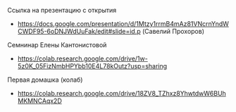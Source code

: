 Ссылка на презентацию с открытия

- https://docs.google.com/presentation/d/1Mtzy1rrmB4mAz81VNcrnYndWCWDF95-6oDNJWdUuFak/edit#slide=id.p (Савелий Прохоров)

Семнинар Елены Кантонистовой

- https://colab.research.google.com/drive/1w-5z0K_05FizNmbHPYbb10E4L78kOutz?usp=sharing

Первая домашка (колаб)

- https://colab.research.google.com/drive/18ZV8_TZhxz8YhwtdwW6BUhMKMNCAqx2D

